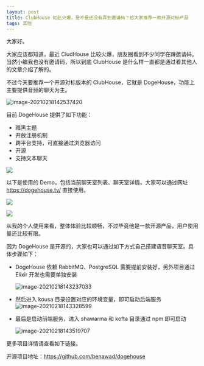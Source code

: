 ```yaml
---
layout: post
title: ClubHouse 如此火爆，是不是还没有弄到邀请码？给大家推荐一款开源对标产品
tags: 其他
---
```


大家好。

大家应该都知道，最近 CludHouse 比较火爆，朋友圈看到不少同学在蹲邀请码。当然小编我也没有邀请码，所以到底 ClubHouse 是什么样一直都是通过看其他人的文章介绍了解的。

不过今天要推荐一个开源对标版本的 ClubHouse，它就是 DogeHouse，功能上主要提供音频的聊天为主。

![image-20210218142537420](https://raw.githubusercontent.com/ZhuPeng/pic/master/images/compress_image-20210218142537420.png)



目前 DogeHouse 提供了如下功能：

* 暗黑主题
* 开放注册机制
* 跨平台支持，可直接通过浏览器访问
* 开源
* 支持文本聊天

![](https://raw.githubusercontent.com/ZhuPeng/pic/master/images/compress_doghouse.png)



以下是使用的 Demo，包括当前聊天室列表、聊天室详情，大家可以通过网址 https://dogehouse.tv/ 直接使用。

![](https://raw.githubusercontent.com/ZhuPeng/pic/master/images/compress_doghouse.chatlist.png)



![](https://raw.githubusercontent.com/ZhuPeng/pic/master/images/compress_doghouse.chatdetail.png)



从我的个人使用来看，整体体验比较顺畅，不过毕竟他是一款开源产品，用户使用量还比较有限。

因为 DogeHouse 是开源的，大家也可以通过如下方式自己搭建语音聊天室。具体步骤如下：

* DogeHouse 依赖 RabbitMQ、PostgreSQL 需要提前安装好，另外项目通过 Elixir 开发也需要单独安装

  ![image-20210218143237033](https://raw.githubusercontent.com/ZhuPeng/pic/master/images/compress_image-20210218143237033.png)

  

* 然后进入 kousa 目录设置对应的环境变量，即可启动后端服务![image-20210218143328599](https://raw.githubusercontent.com/ZhuPeng/pic/master/images/compress_image-20210218143328599.png)

  

* 最后是启动前端服务，进入 shawarma 和 kofta 目录通过 npm 即可启动

  ![image-20210218143519707](https://raw.githubusercontent.com/ZhuPeng/pic/master/images/compress_image-20210218143519707.png)

更多项目详情请查看如下链接。

开源项目地址：https://github.com/benawad/dogehouse

